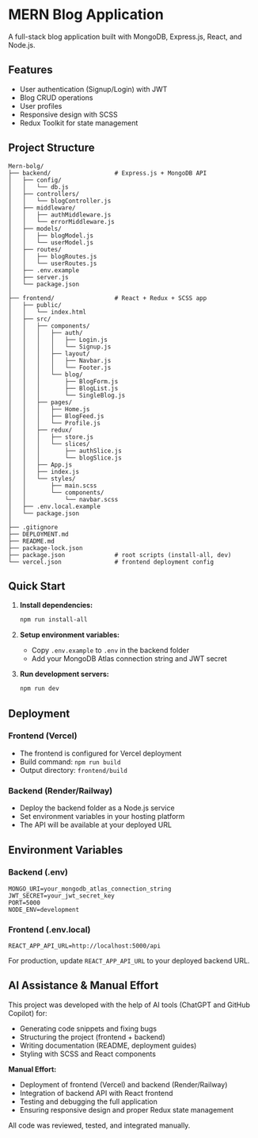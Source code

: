 # MERN Blog Application

A full-stack blog application built with MongoDB, Express.js, React, and Node.js.

## Features

- User authentication (Signup/Login) with JWT
- Blog CRUD operations
- User profiles
- Responsive design with SCSS
- Redux Toolkit for state management

## Project Structure

```
Mern-bolg/
├── backend/                  # Express.js + MongoDB API
│   ├── config/
│   │   └── db.js
│   ├── controllers/
│   │   └── blogController.js
│   ├── middleware/
│   │   ├── authMiddleware.js
│   │   └── errorMiddleware.js
│   ├── models/
│   │   ├── blogModel.js
│   │   └── userModel.js
│   ├── routes/
│   │   ├── blogRoutes.js
│   │   └── userRoutes.js
│   ├── .env.example
│   ├── server.js
│   └── package.json
│
├── frontend/                 # React + Redux + SCSS app
│   ├── public/
│   │   └── index.html
│   ├── src/
│   │   ├── components/
│   │   │   ├── auth/
│   │   │   │   ├── Login.js
│   │   │   │   └── Signup.js
│   │   │   ├── layout/
│   │   │   │   ├── Navbar.js
│   │   │   │   └── Footer.js
│   │   │   └── blog/
│   │   │       ├── BlogForm.js
│   │   │       ├── BlogList.js
│   │   │       └── SingleBlog.js
│   │   ├── pages/
│   │   │   ├── Home.js
│   │   │   ├── BlogFeed.js
│   │   │   └── Profile.js
│   │   ├── redux/
│   │   │   ├── store.js
│   │   │   └── slices/
│   │   │       ├── authSlice.js
│   │   │       └── blogSlice.js
│   │   ├── App.js
│   │   ├── index.js
│   │   └── styles/
│   │       ├── main.scss
│   │       └── components/
│   │           └── navbar.scss
│   ├── .env.local.example
│   └── package.json
│
├── .gitignore
├── DEPLOYMENT.md
├── README.md
├── package-lock.json
├── package.json              # root scripts (install-all, dev)
└── vercel.json               # frontend deployment config

```

## Quick Start

1. **Install dependencies:**
   ```bash
   npm run install-all
   ```

2. **Setup environment variables:**
   - Copy `.env.example` to `.env` in the backend folder
   - Add your MongoDB Atlas connection string and JWT secret

3. **Run development servers:**
   ```bash
   npm run dev
   ```

## Deployment

### Frontend (Vercel)
- The frontend is configured for Vercel deployment
- Build command: `npm run build`
- Output directory: `frontend/build`

### Backend (Render/Railway)
- Deploy the backend folder as a Node.js service
- Set environment variables in your hosting platform
- The API will be available at your deployed URL

## Environment Variables

### Backend (.env)
```
MONGO_URI=your_mongodb_atlas_connection_string
JWT_SECRET=your_jwt_secret_key
PORT=5000
NODE_ENV=development
```

### Frontend (.env.local)
```
REACT_APP_API_URL=http://localhost:5000/api
```

For production, update `REACT_APP_API_URL` to your deployed backend URL.
## AI Assistance & Manual Effort

This project was developed with the help of AI tools (ChatGPT and GitHub Copilot) for:
- Generating code snippets and fixing bugs
- Structuring the project (frontend + backend)
- Writing documentation (README, deployment guides)
- Styling with SCSS and React components

**Manual Effort:**
- Deployment of frontend (Vercel) and backend (Render/Railway)
- Integration of backend API with React frontend
- Testing and debugging the full application
- Ensuring responsive design and proper Redux state management

All code was reviewed, tested, and integrated manually.

